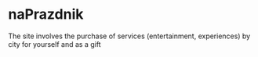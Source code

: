 # naPrazdnik
The site involves the purchase of services (entertainment, experiences) by city for yourself and as a gift
